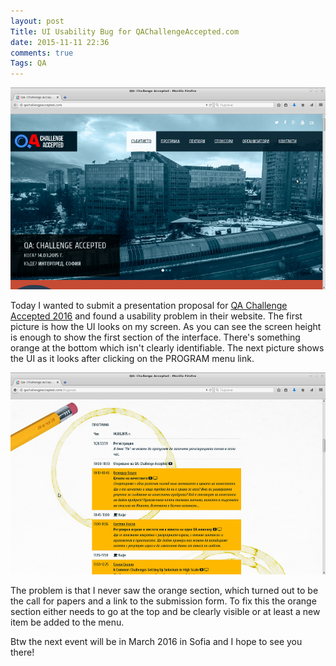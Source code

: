 ```yaml
---
layout: post
Title: UI Usability Bug for QAChallengeAccepted.com
date: 2015-11-11 22:36
comments: true
Tags: QA
---
```


![Initial view](/images/qachallenge1.png "Initial view")

Today I wanted to submit a presentation proposal for
[QA Challenge Accepted 2016](http://qachallengeaccepted.com) and found a usability
problem in their website. The first picture is how the UI looks on my screen.
As you can see the screen height is enough to show the first section of the
interface. There's something orange at the bottom which isn't clearly identifiable.
The next picture shows the UI as it looks after clicking on the PROGRAM menu link.

![View after clicking the menu](/images/qachallenge2.png "View after clicking the menu")

The problem is that I never saw the orange section, which turned out to be
the call for papers and a link to the submission form. To fix this the orange
section either needs to go at the top and be clearly visible or at least a new
item be added to the menu.

Btw the next event will be in March 2016 in Sofia and I hope to see you there!
